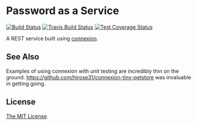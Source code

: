 # Password as a Service

[![Build Status](https://dev.azure.com/jlmelville/Python%20Pipeline/_apis/build/status/jlmelville.passaas?branchName=master)](https://dev.azure.com/jlmelville/Python%20Pipeline/_build/latest?definitionId=3&branchName=master)
[![Travis Build Status](https://travis-ci.org/jlmelville/passaas.svg?branch=master)](https://travis-ci.org/jlmelville/passaas)
[![Test Coverage Status](https://coveralls.io/repos/github/jlmelville/passaas/badge.svg)](https://coveralls.io/github/jlmelville/passaas)

A REST service built using [connexion](https://github.com/zalando/connexion).

## See Also

Examples of using connexion with unit testing are incredibly thin on the ground. https://github.com/hirose31/connexion-tiny-petstore was invaluable in getting going.

## License

[The MIT License](https://opensource.org/licenses/MIT).
